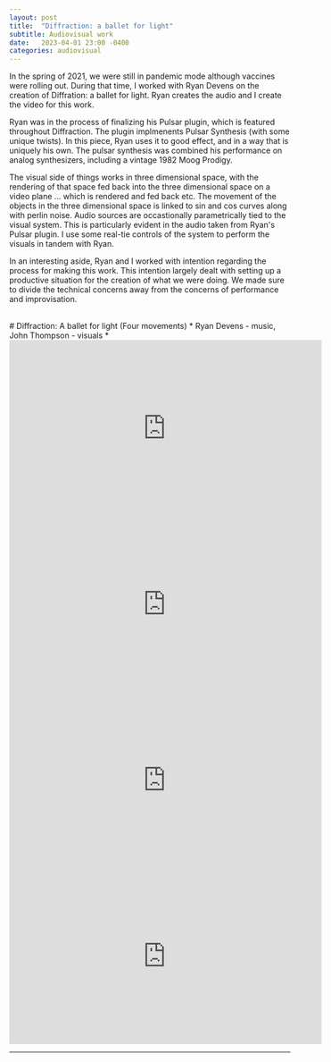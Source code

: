 ```yaml
---
layout: post
title:  "Diffraction: a ballet for light"
subtitle: Audiovisual work
date:   2023-04-01 23:00 -0400
categories: audiovisual
---
```


In the spring of 2021, we were still in pandemic mode although vaccines were rolling out. During that time, I worked with Ryan Devens on the creation of Diffration: a ballet for light. Ryan creates the audio and I create the video for this work.

Ryan was in the process of finalizing his Pulsar plugin, which is featured throughout Diffraction. The plugin implmenents Pulsar Synthesis (with some unique twists). In this piece, Ryan uses it to good effect, and in a way that is uniquely his own. The pulsar synthesis was combined his performance on analog synthesizers, including a vintage 1982 Moog Prodigy. 

The visual side of things works in three dimensional space, with the rendering of that space fed back into the three dimensional space on a video plane ... which is rendered and fed back etc. The movement of the objects in the three dimensional space is linked to sin and cos curves along with perlin noise. Audio sources are occastionally parametrically tied to the visual system. This is particularly evident in the audio taken from Ryan's Pulsar plugin. I use some real-tie controls of the system to perform the visuals in tandem with Ryan.

In an interesting aside, Ryan and I worked with intention regarding the process for making this work. This intention largely dealt with setting up a productive situation for the creation of what we were doing. We made sure to divide the technical concerns away from the concerns of performance and improvisation.



<br>
# Diffraction: A ballet for light (Four movements)
* Ryan Devens - music, John Thompson - visuals *

<iframe width="560" height="315" src="https://www.youtube.com/embed/L9dFAs2QVxU" title="YouTube video player" frameborder="0" allow="accelerometer; autoplay; clipboard-write; encrypted-media; gyroscope; picture-in-picture; web-share" allowfullscreen></iframe>

<iframe width="560" height="315" src="https://www.youtube.com/embed/ZsuCL8_ln3w" title="YouTube video player" frameborder="0" allow="accelerometer; autoplay; clipboard-write; encrypted-media; gyroscope; picture-in-picture; web-share" allowfullscreen></iframe>

<iframe width="560" height="315" src="https://www.youtube.com/embed/Fp0CraftWRo" title="YouTube video player" frameborder="0" allow="accelerometer; autoplay; clipboard-write; encrypted-media; gyroscope; picture-in-picture; web-share" allowfullscreen></iframe>

<iframe width="560" height="315" src="https://www.youtube.com/embed/IJu0gQs96sI" title="YouTube video player" frameborder="0" allow="accelerometer; autoplay; clipboard-write; encrypted-media; gyroscope; picture-in-picture; web-share" allowfullscreen></iframe>
<br>

---
<br>